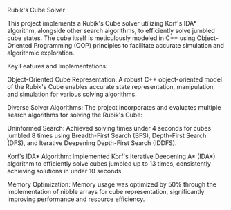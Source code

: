 Rubik's Cube Solver


This project implements a Rubik's Cube solver utilizing Korf's IDA* algorithm, alongside other search algorithms, to efficiently solve jumbled cube states. The cube itself is meticulously modeled in C++ using Object-Oriented Programming (OOP) principles to facilitate accurate simulation and algorithmic exploration.

Key Features and Implementations:

Object-Oriented Cube Representation: A robust C++ object-oriented model of the Rubik's Cube enables accurate state representation, manipulation, and simulation for various solving algorithms.

Diverse Solver Algorithms: The project incorporates and evaluates multiple search algorithms for solving the Rubik's Cube:

Uninformed Search: Achieved solving times under 4 seconds for cubes jumbled 8 times using Breadth-First Search (BFS), Depth-First Search (DFS), and Iterative Deepening Depth-First Search (IDDFS).

Korf's IDA* Algorithm: Implemented Korf's Iterative Deepening A* (IDA*) algorithm to efficiently solve cubes jumbled up to 13 times, consistently achieving solutions in under 10 seconds.

Memory Optimization: Memory usage was optimized by 50% through the implementation of nibble arrays for cube representation, significantly improving performance and resource efficiency.


